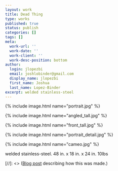 ```yaml
---
layout: work
title: Dead Thing
type: works
published: true
status: publish
categories: []
tags: []
meta:
  work-url: ''
  work-date: ''
  work-client: ''
  work-desc-position: bottom
author:
  login: jlopezbi
  email: joshlobinder@gmail.com
  display_name: jlopezbi
  first_name: Joshua
  last_name: Lopez-Binder
excerpt: welded stainless-steel
---
```


{% include image.html name="portrait.jpg" %}

{% include image.html name="angled_tall.jpg" %}

{% include image.html name="front_tall.jpg" %}

{% include image.html name="portrait_detail.jpg" %}

{% include image.html name="cameo.jpg" %}


welded stainless-steel. 48 in. x 18 in. x 24 in.
10lbs

[//]: <> ([Blog post](http://joshlopezbinder.com/sheet-metal-spiral-fractal/) describing how this was made.)
